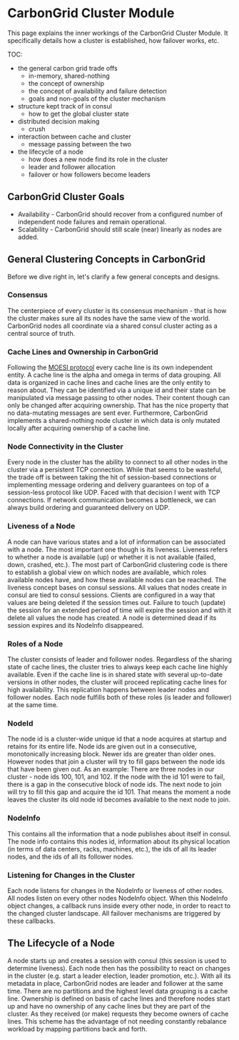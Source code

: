 # CarbonGrid Cluster Module

This page explains the inner workings of the CarbonGrid Cluster Module. It specifically details how a cluster is established, how failover works, etc.

TOC:
* the general carbon grid trade offs
  * in-memory, shared-nothing
  * the concept of ownership
  * the concept of availability and failure detection
  * goals and non-goals of the cluster mechanism
* structure kept track of in consul
  * how to get the global cluster state
* distributed decision making
  * crush
* interaction between cache and cluster
  * message passing between the two
* the lifecycle of a node
  * how does a new node find its role in the cluster
  * leader and follower allocation
  * failover or how followers become leaders

## CarbonGrid Cluster Goals

* Availability - CarbonGrid should recover from a configured number of independent node failures and remain operational.
* Scalability - CarbonGrid should still scale (near) linearly as nodes are added.

## General Clustering Concepts in CarbonGrid

Before we dive right in, let's clarify a few general concepts and designs.

### Consensus

The centerpiece of every cluster is its consensus mechanism - that is how the cluster makes sure all its nodes have the same view of the world.
CarbonGrid nodes all coordinate via a shared consul cluster acting as a central source of truth.

### Cache Lines and Ownership in CarbonGrid

Following the [MOESI protocol](http://developer.amd.com/wordpress/media/2012/10/24593_APM_v21.pdf) every cache line is its own independent entity. A cache line is the alpha and omega in terms of data grouping. All data is organized in cache lines and cache lines are the only entity to reason about. They can be identified via a unique id and their state can be manipulated via message passing to other nodes. Their content though can only be changed after acquiring ownership. That has the nice property that no data-mutating messages are sent ever. Furthermore, CarbonGrid implements a shared-nothing node cluster in which data is only mutated locally after acquiring ownership of a cache line.

### Node Connectivity in the Cluster

Every node in the cluster has the ability to connect to all other nodes in the cluster via a persistent TCP connection. While that seems to be wasteful, the trade off is between taking the hit of session-based connections or implementing message ordering and delivery guarantees on top of a session-less protocol like UDP. Faced with that decision I went with TCP connections. If network communication becomes a bottleneck, we can always build ordering and guaranteed delivery on UDP.

### Liveness of a Node
A node can have various states and a lot of information can be associated with a node. The most important one though is its liveness. Liveness refers to whether a node is available (up) or whether it is not available (failed, down, crashed, etc.). The most part of CarbonGrid clustering code is there to establish a global view on which nodes are available, which roles available nodes have, and how these available nodes can be reached.
The liveness concept bases on consul sessions. All values that nodes create in consul are tied to consul sessions. Clients are configured in a way that values are being deleted if the session times out. Failure to touch (update) the session for an extended period of time will expire the session and with it delete all values the node has created. A node is determined dead if its session expires and its NodeInfo disappeared.

### Roles of a Node

The cluster consists of leader and follower nodes. Regardless of the sharing state of cache lines, the cluster tries to always keep each cache line highly available. Even if the cache line is in shared state with several up-to-date versions in other nodes, the cluster will proceed replicating cache lines for high availability. This replication happens between leader nodes and follower nodes. Each node fulfills both of these roles (is leader and follower) at the same time.

### NodeId
The node id is a cluster-wide unique id that a node acquires at startup and retains for its entire life. Node ids are given out in a consecutive, monotonically increasing block. Newer ids are greater than older ones. However nodes that join a cluster will try to fill gaps between the node ids that have been given out. As an example: There are three nodes in our cluster - node ids 100, 101, and 102. If the node with the id 101 were to fail, there is a gap in the consecutive block of node ids. The next node to join will try to fill this gap and acquire the id 101. That means the moment a node leaves the cluster its old node id becomes available to the next node to join. 

### NodeInfo 
This contains all the information that a node publishes about itself in consul. The node info contains this nodes id, information about its physical location (in terms of data centers, racks, machines, etc.), the ids of all its leader nodes, and the ids of all its follower nodes.

### Listening for Changes in the Cluster

Each node listens for changes in the NodeInfo or liveness of other nodes.
All nodes listen on every other nodes NodeInfo object. When this NodeInfo object changes, a callback runs inside every other node, in order to react to the changed cluster landscape. All failover mechanisms are triggered by these callbacks.

## The Lifecycle of a Node

A node starts up and creates a session with consul (this session is used to determine liveness). Each node then has the possibility to react on changes in the cluster (e.g. start a leader election, leader promotion, etc.). With all its metadata in place, CarbonGrid nodes are leader and follower at the same time. There are no partitions and the highest level data grouping is a cache line. Ownership is defined on basis of cache lines and therefore nodes start up and have no ownership of any cache lines but they are part of the cluster. As they received (or make) requests they become owners of cache lines. This scheme has the advantage of not needing constantly rebalance workload by mapping partitions back and forth.
